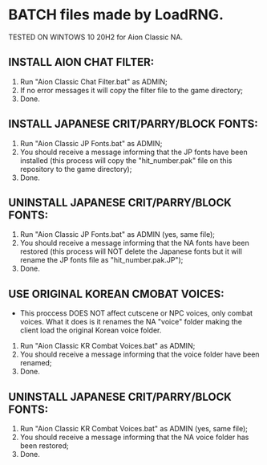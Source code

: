# BATCH files made by LoadRNG.
TESTED ON WINTOWS 10 20H2 for Aion Classic NA.


## INSTALL AION CHAT FILTER:
1. Run "Aion Classic Chat Filter.bat" as ADMIN;
2. If no error messages it will copy the filter file to the game directory;
3. Done.


## INSTALL JAPANESE CRIT/PARRY/BLOCK FONTS:

1. Run "Aion Classic JP Fonts.bat" as ADMIN;
2. You should receive a message informing that the JP fonts have been installed (this process will copy the "hit_number.pak" file on this repository to the game directory);
3. Done.

## UNINSTALL JAPANESE CRIT/PARRY/BLOCK FONTS:
1. Run "Aion Classic JP Fonts.bat" as ADMIN (yes, same file);
2. You should receive a message informing that the NA fonts have been restored (this process will NOT delete the Japanese fonts but it will rename the JP fonts file as "hit_number.pak.JP");
3. Done.


## USE ORIGINAL KOREAN CMOBAT VOICES:

- This proccess DOES NOT affect cutscene or NPC voices, only combat voices. What it does is it renames the NA "voice" folder making the client load the original Korean voice folder.

1. Run "Aion Classic KR Combat Voices.bat" as ADMIN;
2. You should receive a message informing that the voice folder have been renamed;
3. Done.

## UNINSTALL JAPANESE CRIT/PARRY/BLOCK FONTS:
1. Run "Aion Classic KR Combat Voices.bat" as ADMIN (yes, same file);
2. You should receive a message informing that the NA voice folder has been restored;
3. Done.
